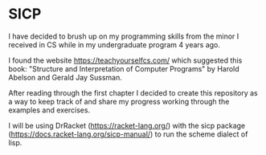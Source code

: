# SICP

I have decided to brush up on my programming skills from the minor I received in CS while in my undergraduate program 4 years ago.

I found the website https://teachyourselfcs.com/ which suggested this book: "Structure and Interpretation of Computer Programs" by Harold Abelson and Gerald Jay Sussman.

After reading through the first chapter I decided to create this repository as a way to keep track of and share my progress working through the examples and exercises.

I will be using DrRacket (https://racket-lang.org/) with the sicp package (https://docs.racket-lang.org/sicp-manual/) to run the scheme dialect of lisp.
